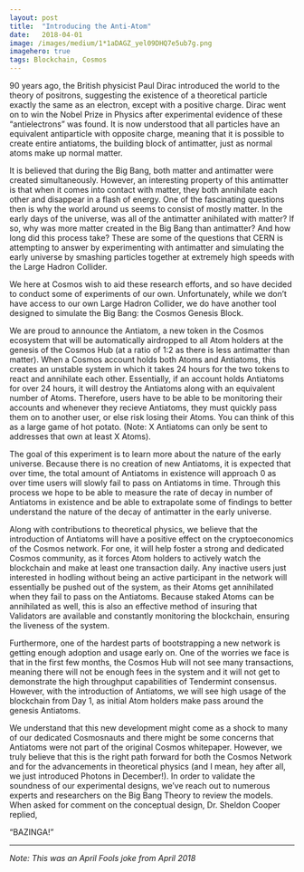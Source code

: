 ```yaml
---
layout:	post
title:	"Introducing the Anti-Atom"
date:	2018-04-01
image: /images/medium/1*1aDAGZ_yel09DHQ7e5ub7g.png
imagehero: true
tags: Blockchain, Cosmos
---
```


90 years ago, the British physicist Paul Dirac introduced the world to the theory of positrons, suggesting the existence of a theoretical particle exactly the same as an electron, except with a positive charge. Dirac went on to win the Nobel Prize in Physics after experimental evidence of these “antielectrons” was found. It is now understood that all particles have an equivalent antiparticle with opposite charge, meaning that it is possible to create entire antiatoms, the building block of antimatter, just as normal atoms make up normal matter.

It is believed that during the Big Bang, both matter and antimatter were created simultaneously. However, an interesting property of this antimatter is that when it comes into contact with matter, they both annihilate each other and disappear in a flash of energy. One of the fascinating questions then is why the world around us seems to consist of mostly matter. In the early days of the universe, was all of the antimatter anihilated with matter? If so, why was more matter created in the Big Bang than antimatter? And how long did this process take? These are some of the questions that CERN is attempting to answer by experimenting with antimatter and simulating the early universe by smashing particles together at extremely high speeds with the Large Hadron Collider.

We here at Cosmos wish to aid these research efforts, and so have decided to conduct some of experiments of our own. Unfortunately, while we don’t have access to our own Large Hadron Collider, we do have another tool designed to simulate the Big Bang: the Cosmos Genesis Block.

We are proud to announce the Antiatom, a new token in the Cosmos ecosystem that will be automatically airdropped to all Atom holders at the genesis of the Cosmos Hub (at a ratio of 1:2 as there is less antimatter than matter). When a Cosmos account holds both Atoms and Antiatoms, this creates an unstable system in which it takes 24 hours for the two tokens to react and annihilate each other. Essentially, if an account holds Antiatoms for over 24 hours, it will destroy the Antiatoms along with an equivalent number of Atoms. Therefore, users have to be able to be monitoring their accounts and whenever they recieve Antiatoms, they must quickly pass them on to another user, or else risk losing their Atoms. You can think of this as a large game of hot potato. (Note: X Antiatoms can only be sent to addresses that own at least X Atoms).

The goal of this experiment is to learn more about the nature of the early universe. Because there is no creation of new Antiatoms, it is expected that over time, the total amount of Antiatoms in existence will approach 0 as over time users will slowly fail to pass on Antiatoms in time. Through this process we hope to be able to measure the rate of decay in number of Antiatoms in existence and be able to extrapolate some of findings to better understand the nature of the decay of antimatter in the early universe.

Along with contributions to theoretical physics, we believe that the introduction of Antiatoms will have a positive effect on the cryptoeconomics of the Cosmos network. For one, it will help foster a strong and dedicated Cosmos community, as it forces Atom holders to actively watch the blockchain and make at least one transaction daily. Any inactive users just interested in hodling without being an active participant in the network will essentially be pushed out of the system, as their Atoms get annihilated when they fail to pass on the Antiatoms. Because staked Atoms can be annihilated as well, this is also an effective method of insuring that Validators are available and constantly monitoring the blockchain, ensuring the liveness of the system.

Furthermore, one of the hardest parts of bootstrapping a new network is getting enough adoption and usage early on. One of the worries we face is that in the first few months, the Cosmos Hub will not see many transactions, meaning there will not be enough fees in the system and it will not get to demonstrate the high throughput capabilities of Tendermint consensus. However, with the introduction of Antiatoms, we will see high usage of the blockchain from Day 1, as initial Atom holders make pass around the genesis Antiatoms.

We understand that this new development might come as a shock to many of our dedicated Cosmosnauts and there might be some concerns that Antiatoms were not part of the original Cosmos whitepaper. However, we truly believe that this is the right path forward for both the Cosmos Network and for the advancements in theoretical physics (and I mean, hey after all, we just introduced Photons in December!). In order to validate the soundness of our experimental designs, we’ve reach out to numerous experts and researchers on the Big Bang Theory to review the models. When asked for comment on the conceptual design, Dr. Sheldon Cooper replied,

“BAZINGA!”

---

*Note: This was an April Fools joke from April 2018*

  